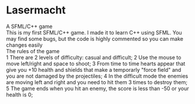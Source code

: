 # Lasermacht
A SFML/C++ game  
This is my first SFML/C++ game. I made it to learn C++ using SFML. You may find some bugs, but the code is highly commented so you can make changes easily  
The rules of the game  
1 There are 2 levels of difficulty: casual and difficult;
2 Use the mouse to move left/right and space to shoot;
3 From time to time hearts appear that give you +10 health and shields that make a temporarly "force field" and you are not damaged by the projectiles;
4 In the difficult mode the enemies are moving left and right and you need to hit them 3 times to destroy them;
5 The game ends when you hit an enemy, the score is less than -50 or your health is 0;
